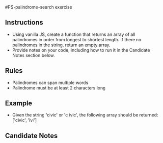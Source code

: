 #PS-palindrome-search exercise

## Instructions
* Using vanilla JS, create a function that returns an array of all palindromes in order from longest to shortest length. If there no palindromes in the string, return an empty array.
* Provide notes on your code, including how to run it in the Candidate Notes section below.

## Rules
* Palindromes can span multiple words
* Palindrome must be at least 2 characters long

## Example
* Given the string 'civic' or 'c ivic', the following array should be returned:
['civic', 'ivi']

## Candidate Notes